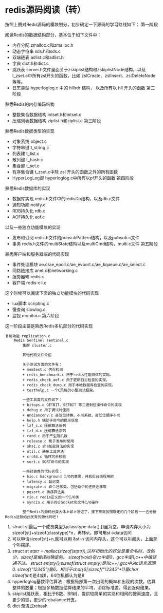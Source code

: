 # redis源码阅读（转）
按照上图对Redis源码的模块划分，初步确定一下源码的学习路线如下：
第一阶段

阅读Redis的数据结构部分，基本位于如下文件中：
+ 内存分配 zmalloc.c和zmalloc.h
+ 动态字符串 sds.h和sds.c
+ 双端链表 adlist.c和adlist.h
+ 字典 dict.h和dict.c
+ 跳跃表 server.h文件里面关于zskiplist结构和zskiplistNode结构，以及t_zset.c中所有zsl开头的函数，比如 zslCreate、zslInsert、zslDeleteNode等等。
+ 日志类型 hyperloglog.c 中的 hllhdr 结构， 以及所有以 hll 开头的函数
第二阶段

熟悉Redis的内存编码结构
+ 整数集合数据结构 intset.h和intset.c
+ 压缩列表数据结构 ziplist.h和ziplist.c
第三阶段

熟悉Redis数据类型的实现
+ 对象系统 object.c
+ 字符串键 t_string.c
+ 列表建 t_list.c
+ 散列键 t_hash.c
+ 集合键 t_set.c
+ 有序集合键 t_zset.c中除 zsl 开头的函数之外的所有函数
+ HyperLogLog键 hyperloglog.c中所有以pf开头的函数
第四阶段

熟悉Redis数据库的实现
+ 数据库实现 redis.h文件中的redisDb结构，以及db.c文件
+ 通知功能 notify.c
+ RDB持久化 rdb.c
+ AOF持久化 aof.c

以及一些独立功能模块的实现
+ 发布和订阅 redis.h文件的pubsubPattern结构，以及pubsub.c文件
+ 事务 redis.h文件的multiState结构以及multiCmd结构，multi.c文件
第五阶段

熟悉客户端和服务器端的代码实现
+ 事件处理模块 ae.c/ae_epoll.c/ae_evport.c/ae_kqueue.c/ae_select.c
+ 网路链接库 anet.c和networking.c
+ 服务器端 redis.c
+ 客户端 redis-cli.c

这个时候可以阅读下面的独立功能模块的代码实现
+ lua脚本 scripting.c
+ 慢查询 slowlog.c
+ 监视 monitor.c
第六阶段

这一阶段主要是熟悉Redis多机部分的代码实现

    复制功能 replication.c
        Redis Sentinel sentinel.c
            集群 cluster.c

            其他代码文件介绍

            关于测试方面的文件有：
            + memtest.c 内存检测
            + redis_benchmark.c 用于redis性能测试的实现。
            + redis_check_aof.c 用于更新日志检查的实现。
            + redis_check_dump.c 用于本地数据库检查的实现。
            + testhelp.c 一个C风格的小型测试框架。

            一些工具类的文件如下：
            + bitops.c GETBIT、SETBIT 等二进制位操作命令的实现
            + debug.c 用于调试时使用
            + endianconv.c 高低位转换，不同系统，高低位顺序不同
            + help.h 辅助于命令的提示信息
            + lzf_c.c 压缩算法系列
            + lzf_d.c 压缩算法系列
            + rand.c 用于产生随机数
            + release.c 用于发布时使用
            + sha1.c sha加密算法的实现
            + util.c 通用工具方法
            + crc64.c 循环冗余校验
            + sort.c SORT命令的实现

            一些封装类的代码实现：
            + bio.c background I/O的意思，开启后台线程用的
            + latency.c 延迟类
            + migrate.c 命令迁移类，包括命令的还原迁移等
            + pqsort.c 排序算法类
            + rio.c redis定义的一个I/O类
            + syncio.c 用于同步Socket和文件I/O操作

            整个Redis的源码分类大体上如上所述了，接下来就按照既定的几个阶段一一去分析Redis这款如此优秀的源代码吧！


1. struct st最后一个成员类型为classtype data[],[]里为空，申请内存大小为sizeof(st)+sizeof(classtype)*n，再转st，即可用st->data访问
2. 可以申请sizeof(st)+n,就可以用 &st-n 访问内存头，这个可以叫藏头，上面那个叫摆尾。
3. struct st *stptr = malloc(sizeof(*stptr)),这样初始化的好处是重命名时，改的少。sizeof是编译时确定的。
    sizeof(void)在vc中是0，gcc中是1,c++中编译通不过。
    struct empty{};sizeof(struct empty)是1(c++),gcc中对c语言返回0.
    sizeof("12345")是6，相当于char[6];sizeof("12345"+1)是char*
    sizeof(int*)是4或8，64位机都认为是8
4. hyperloglog基数评估算法：根据局部第一次出现的概率和出现的次数，估算整体的数量；根据多桶数据估算结果的平均，消除标准差，得到近似结果。
5. skiplist跳跃表，相比于B数、BR树，提供较简单的实现和相同的搜索速度，且更少的锁，更少的rebalance开支。
6. dict 渐进式rehash
